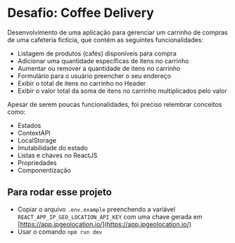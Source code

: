 # Desafio: Coffee Delivery

Desenvolvimento de uma aplicação para gerenciar um carrinho de compras de uma cafeteria fictícia, que contém as seguintes funcionalidades:

- Listagem de produtos (cafés) disponíveis para compra
- Adicionar uma quantidade específicas de itens no carrinho
- Aumentar ou remover a quantidade de itens no carrinho
- Formulário para o usuário preencher o seu endereço
- Exibir o total de itens no carrinho no Header
- Exibir o valor total da soma de itens no carrinho multiplicados pelo valor

Apesar de serem poucas funcionalidades, foi preciso relembrar conceitos como:

- Estados
- ContextAPI
- LocalStorage
- Imutabilidade do estado
- Listas e chaves no ReactJS
- Propriedades
- Componentização

## Para rodar esse projeto

- Copiar o arquivo `.env.example` preenchendo a variável `REACT_APP_IP_GEO_LOCATION_API_KEY` com uma chave gerada em [https://app.ipgeolocation.io/](https://app.ipgeolocation.io/)
- Usar o comando `npm run dev`
